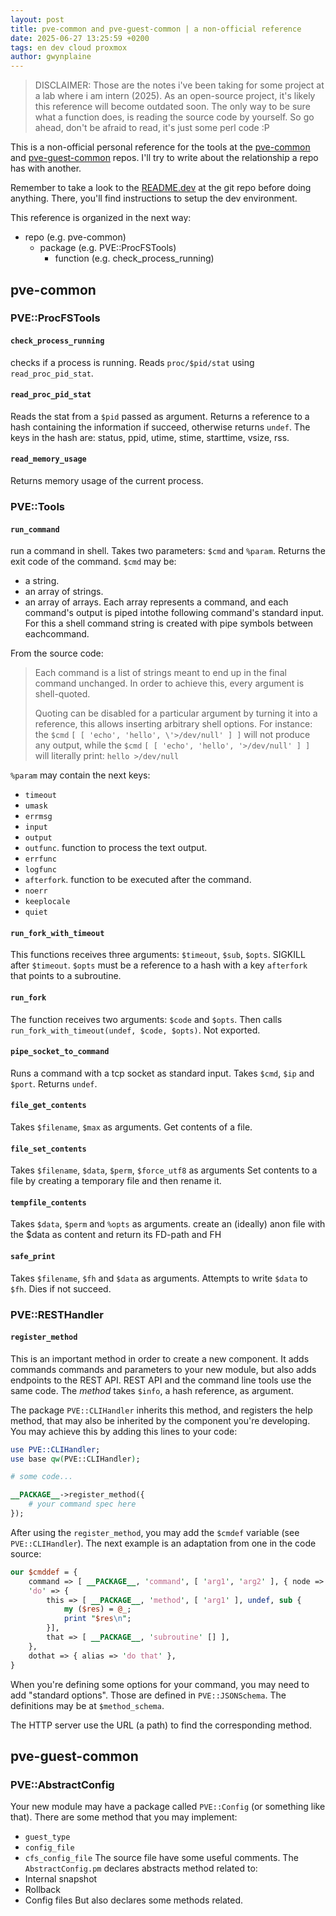 ```yaml
---
layout: post
title: pve-common and pve-guest-common | a non-official reference
date: 2025-06-27 13:25:59 +0200
tags: en dev cloud proxmox
author: gwynplaine
---
```


> DISCLAIMER: Those are the notes i've been taking for some project at a lab where
> i am intern (2025). As an open-source project, it's likely this reference will 
> become outdated soon. The only way to be sure what a function does, is reading 
> the source code by yourself. So go ahead, don't be afraid to read, it's just 
> some perl code :P 

This is a non-official personal reference for the tools at the [pve-common](https://git.proxmox.com/?p=pve-common.git) and [pve-guest-common](https://git.proxmox.com/?p=pve-guest-common.git) repos. 
I'll try to write about the relationship a repo has with another.

Remember to take a look to the [README.dev](https://git.proxmox.com/?p=pve-common.git;a=blob_plain;f=README.dev;hb=HEAD) at the git repo before doing anything. There, you'll find instructions to setup the dev environment.

This reference is organized in the next way:
+ repo (e.g. pve-common)
    + package (e.g. PVE::ProcFSTools)
        + function (e.g. check_process_running)

## pve-common
### PVE::ProcFSTools
#### `check_process_running`
checks if a process is running. Reads `proc/$pid/stat` using `read_proc_pid_stat`.

#### `read_proc_pid_stat`
Reads the stat from a `$pid` passed as argument. Returns a reference to a hash containing the information if succeed, otherwise returns `undef`. The keys in the hash are: status, ppid, utime, stime, starttime, vsize, rss.

#### `read_memory_usage`
Returns memory usage of the current process. 

### PVE::Tools
#### `run_command`
run a command in shell. Takes two parameters: `$cmd` and `%param`. Returns the exit code of the command.
`$cmd` may be:
+ a string.
+ an array of strings.
+ an array of arrays. Each array represents a command, and each command's output is piped intothe following command's standard input. For this a shell command string is created with pipe symbols between eachcommand.

From the source code:
> Each command is a list of strings meant to end up in the final command unchanged. In order to achieve this, every argument is shell-quoted.
> 
> Quoting can be disabled for a particular argument by turning it into a reference, this allows inserting arbitrary shell options.
> For instance: the `$cmd` `[ [ 'echo', 'hello', \'>/dev/null' ] ]` will not produce any output, while the `$cmd` `[ [ 'echo', 'hello', '>/dev/null' ] ]` will literally print: `hello >/dev/null`


`%param` may contain the next keys:
+ `timeout`
+ `umask`
+ `errmsg`
+ `input`
+ `output`
+ `outfunc`. function to process the text output.
+ `errfunc`
+ `logfunc`
+ `afterfork`. function to be executed after the command.
+ `noerr`
+ `keeplocale`
+ `quiet`
#### `run_fork_with_timeout`
This functions receives three arguments: `$timeout`, `$sub`, `$opts`.
SIGKILL after `$timeout`.  `$opts` must be a reference to a hash with a key `afterfork` that points to a subroutine.

#### `run_fork`
The function receives two arguments: `$code` and `$opts`. Then calls `run_fork_with_timeout(undef, $code, $opts)`. Not exported.

#### `pipe_socket_to_command`
Runs a command with a tcp socket as standard input. Takes `$cmd`, `$ip` and `$port`. Returns `undef`.

#### `file_get_contents`
Takes `$filename`, `$max` as arguments. Get contents of a file.

#### `file_set_contents`
Takes `$filename`, `$data`, `$perm`, `$force_utf8` as arguments
Set contents to a file by creating a temporary file and then rename it.

#### `tempfile_contents`
Takes `$data`, `$perm` and `%opts` as arguments.
create an (ideally) anon file with the $data as content and return its FD-path and FH

#### `safe_print`
Takes `$filename`, `$fh` and `$data` as arguments. Attempts to write `$data` to `$fh`. Dies if not succeed.

### PVE::RESTHandler
#### `register_method`
This is an important method in order to create a new component. It adds commands commands and parameters to your new module, but also adds endpoints to the REST API. REST API and the command line tools use the same code. The _method_ takes `$info`, a hash reference, as argument. 

The package `PVE::CLIHandler` inherits this method, and registers the help method, that may also be inherited by the component you're developing. You may achieve this by adding this lines to your code:
```perl
use PVE::CLIHandler;
use base qw(PVE::CLIHandler);

# some code...

__PACKAGE__->register_method({
	# your command spec here
});
```

After using the `register_method`, you may add the `$cmdef` variable (see `PVE::CLIHandler`).  The next example is an adaptation from one in the code source:
```perl
our $cmddef = {
    command => [ __PACKAGE__, 'command', [ 'arg1', 'arg2' ], { node => $nodename } ],
    'do' => {
        this => [ __PACKAGE__, 'method', [ 'arg1' ], undef, sub {
            my ($res) = @_;
            print "$res\n";
        }],
        that => [ __PACKAGE__, 'subroutine' [] ],
    },
    dothat => { alias => 'do that' },
}
```

When you're defining some options for your command, you may need to add "standard options". Those are defined in `PVE::JSONSchema`. The definitions may be at `$method_schema`.

The HTTP server use the URL (a path) to find the corresponding method.


## pve-guest-common

### PVE::AbstractConfig
Your new module may have a package called `PVE::Config` (or something like that). There are some method that you may implement:
+ `guest_type`
+ `config_file`
+ `cfs_config_file`
The source file have some useful comments.
The `AbstractConfig.pm` declares abstracts method related to:
+ Internal snapshot
+ Rollback
+ Config files
But also declares some methods related.